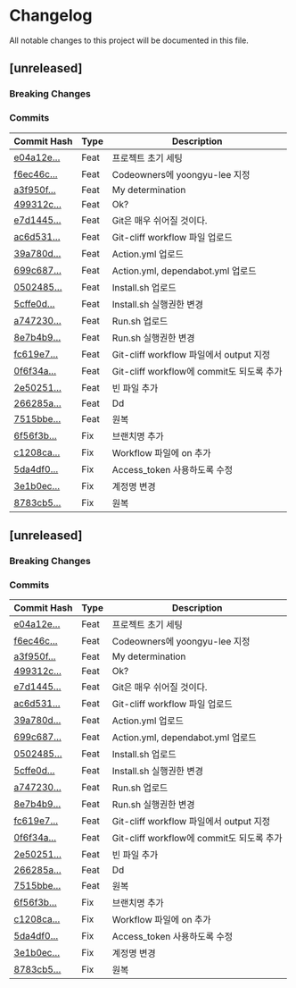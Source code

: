 # Changelog

All notable changes to this project will be documented in this file.
## [unreleased]


### Breaking Changes


### Commits
| Commit Hash | Type | Description |
|-------------|------|-------------|
| [e04a12e…](https://github.com/yundabal-test/hello-world/commit/e04a12ee5a80a835ce98af15397f43fd537c6d78) | Feat | 프로젝트 초기 세팅 |
| [f6ec46c…](https://github.com/yundabal-test/hello-world/commit/f6ec46c65987ea98cc772453f0f6111cebf7388c) | Feat | Codeowners에 yoongyu-lee 지정 |
| [a3f950f…](https://github.com/yundabal-test/hello-world/commit/a3f950fdff267c1a036b221c93ec5d093ae36f41) | Feat | My determination |
| [499312c…](https://github.com/yundabal-test/hello-world/commit/499312cd0a29dd511be105983d2b6bab96110aa9) | Feat | Ok? |
| [e7d1445…](https://github.com/yundabal-test/hello-world/commit/e7d1445012ddd991527a631544c67962d1bea96f) | Feat | Git은 매우 쉬어질 것이다. |
| [ac6d531…](https://github.com/yundabal-test/hello-world/commit/ac6d531c6106efd96533ef826ca965084ef93565) | Feat | Git-cliff workflow 파일 업로드 |
| [39a780d…](https://github.com/yundabal-test/hello-world/commit/39a780d2a5dcfccfea56ec888e7306a931546f75) | Feat | Action.yml 업로드 |
| [699c687…](https://github.com/yundabal-test/hello-world/commit/699c687021f3cba96241e7227a7c6398129ddd15) | Feat | Action.yml, dependabot.yml 업로드 |
| [0502485…](https://github.com/yundabal-test/hello-world/commit/0502485586240915b258d6aba329995cf6543be6) | Feat | Install.sh 업로드 |
| [5cffe0d…](https://github.com/yundabal-test/hello-world/commit/5cffe0d0748daa44d296c09902d19a1fe5c27475) | Feat | Install.sh 실행권한 변경 |
| [a747230…](https://github.com/yundabal-test/hello-world/commit/a7472301514d4d6bcae72fe962b1e0bb7ba73b50) | Feat | Run.sh 업로드 |
| [8e7b4b9…](https://github.com/yundabal-test/hello-world/commit/8e7b4b905ef3ebbc76879c2de1463ed5f31dbbb9) | Feat | Run.sh 실행권한 변경 |
| [fc619e7…](https://github.com/yundabal-test/hello-world/commit/fc619e7c37f1087b19c3cfc03a4c7ffe72501eba) | Feat | Git-cliff workflow 파일에서 output 지정 |
| [0f6f34a…](https://github.com/yundabal-test/hello-world/commit/0f6f34a10fa6448b858ff0334796d52f6c64c45d) | Feat | Git-cliff workflow에 commit도 되도록 추가 |
| [2e50251…](https://github.com/yundabal-test/hello-world/commit/2e502515d461e82ecb455e101ca25596f262a9d1) | Feat | 빈 파일 추가 |
| [266285a…](https://github.com/yundabal-test/hello-world/commit/266285ad4497521594548a761d3ddae0aba31278) | Feat | Dd |
| [7515bbe…](https://github.com/yundabal-test/hello-world/commit/7515bbed2a21a0b4f16d51f99b56c1c79de56a2b) | Feat | 원복 |
| [6f56f3b…](https://github.com/yundabal-test/hello-world/commit/6f56f3b1377a2fea36a1e74c60319f2223142597) | Fix | 브랜치명 추가 |
| [c1208ca…](https://github.com/yundabal-test/hello-world/commit/c1208caa6d5ecb6319c53c209af718395bbe5d1b) | Fix | Workflow 파일에 on 추가 |
| [5da4df0…](https://github.com/yundabal-test/hello-world/commit/5da4df08b35658f467b3f689e4fe93fb38556fe1) | Fix | Access_token 사용하도록 수정 |
| [3e1b0ec…](https://github.com/yundabal-test/hello-world/commit/3e1b0ec39015300e0c7a3dacefdc06ae46153f5e) | Fix | 계정명 변경 |
| [8783cb5…](https://github.com/yundabal-test/hello-world/commit/8783cb5e2255350e34e2347dead6a07fee35e63c) | Fix | 원복 |
## [unreleased]


### Breaking Changes


### Commits
| Commit Hash | Type | Description |
|-------------|------|-------------|
| [e04a12e…](https://github.com/yundabal-test/hello-world/commit/e04a12ee5a80a835ce98af15397f43fd537c6d78) | Feat | 프로젝트 초기 세팅 |
| [f6ec46c…](https://github.com/yundabal-test/hello-world/commit/f6ec46c65987ea98cc772453f0f6111cebf7388c) | Feat | Codeowners에 yoongyu-lee 지정 |
| [a3f950f…](https://github.com/yundabal-test/hello-world/commit/a3f950fdff267c1a036b221c93ec5d093ae36f41) | Feat | My determination |
| [499312c…](https://github.com/yundabal-test/hello-world/commit/499312cd0a29dd511be105983d2b6bab96110aa9) | Feat | Ok? |
| [e7d1445…](https://github.com/yundabal-test/hello-world/commit/e7d1445012ddd991527a631544c67962d1bea96f) | Feat | Git은 매우 쉬어질 것이다. |
| [ac6d531…](https://github.com/yundabal-test/hello-world/commit/ac6d531c6106efd96533ef826ca965084ef93565) | Feat | Git-cliff workflow 파일 업로드 |
| [39a780d…](https://github.com/yundabal-test/hello-world/commit/39a780d2a5dcfccfea56ec888e7306a931546f75) | Feat | Action.yml 업로드 |
| [699c687…](https://github.com/yundabal-test/hello-world/commit/699c687021f3cba96241e7227a7c6398129ddd15) | Feat | Action.yml, dependabot.yml 업로드 |
| [0502485…](https://github.com/yundabal-test/hello-world/commit/0502485586240915b258d6aba329995cf6543be6) | Feat | Install.sh 업로드 |
| [5cffe0d…](https://github.com/yundabal-test/hello-world/commit/5cffe0d0748daa44d296c09902d19a1fe5c27475) | Feat | Install.sh 실행권한 변경 |
| [a747230…](https://github.com/yundabal-test/hello-world/commit/a7472301514d4d6bcae72fe962b1e0bb7ba73b50) | Feat | Run.sh 업로드 |
| [8e7b4b9…](https://github.com/yundabal-test/hello-world/commit/8e7b4b905ef3ebbc76879c2de1463ed5f31dbbb9) | Feat | Run.sh 실행권한 변경 |
| [fc619e7…](https://github.com/yundabal-test/hello-world/commit/fc619e7c37f1087b19c3cfc03a4c7ffe72501eba) | Feat | Git-cliff workflow 파일에서 output 지정 |
| [0f6f34a…](https://github.com/yundabal-test/hello-world/commit/0f6f34a10fa6448b858ff0334796d52f6c64c45d) | Feat | Git-cliff workflow에 commit도 되도록 추가 |
| [2e50251…](https://github.com/yundabal-test/hello-world/commit/2e502515d461e82ecb455e101ca25596f262a9d1) | Feat | 빈 파일 추가 |
| [266285a…](https://github.com/yundabal-test/hello-world/commit/266285ad4497521594548a761d3ddae0aba31278) | Feat | Dd |
| [7515bbe…](https://github.com/yundabal-test/hello-world/commit/7515bbed2a21a0b4f16d51f99b56c1c79de56a2b) | Feat | 원복 |
| [6f56f3b…](https://github.com/yundabal-test/hello-world/commit/6f56f3b1377a2fea36a1e74c60319f2223142597) | Fix | 브랜치명 추가 |
| [c1208ca…](https://github.com/yundabal-test/hello-world/commit/c1208caa6d5ecb6319c53c209af718395bbe5d1b) | Fix | Workflow 파일에 on 추가 |
| [5da4df0…](https://github.com/yundabal-test/hello-world/commit/5da4df08b35658f467b3f689e4fe93fb38556fe1) | Fix | Access_token 사용하도록 수정 |
| [3e1b0ec…](https://github.com/yundabal-test/hello-world/commit/3e1b0ec39015300e0c7a3dacefdc06ae46153f5e) | Fix | 계정명 변경 |
| [8783cb5…](https://github.com/yundabal-test/hello-world/commit/8783cb5e2255350e34e2347dead6a07fee35e63c) | Fix | 원복 |
